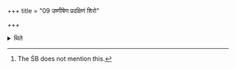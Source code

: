 +++
title = "09 उष्णीषेण प्रदक्षिणं शिरो"

+++

<details><summary>थिते</summary>

9. According to the Vājasaneyins[^1] he covers the head with a turban by the right.  


[^1]: The ŚB does not mention this.
</details>
